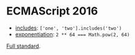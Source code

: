 ECMAScript 2016
===============

- [includes](https://github.com/tc39/Array.prototype.includes/): `['one', 'two'].includes('two')`
- [exponentiation](https://github.com/rwaldron/exponentiation-operator): `2 ** 64 === Math.pow(2, 64)`

[Full standard](http://www.ecma-international.org/ecma-262/7.0/index.html).
